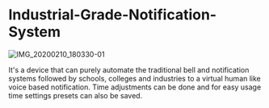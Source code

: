 # Industrial-Grade-Notification-System

![IMG_20200210_180330-01](https://user-images.githubusercontent.com/56249313/121049022-f60d6800-c7d4-11eb-9a80-0dad150eb538.jpeg)

It's a device that can purely automate the traditional bell and notification systems followed by 
schools, colleges and industries to a virtual human like voice based notification. 
Time adjustments can be done and for easy usage time settings presets can also be saved.


